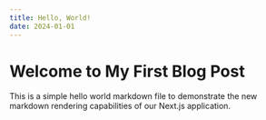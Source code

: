 ```yaml
---
title: Hello, World!
date: 2024-01-01
---
```


# Welcome to My First Blog Post

This is a simple hello world markdown file to demonstrate the new markdown rendering capabilities of our Next.js application.
